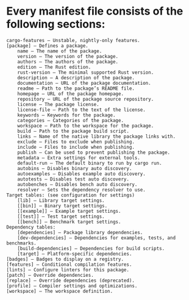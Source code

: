 # Every manifest file consists of the following sections:

    cargo-features — Unstable, nightly-only features.
    [package] — Defines a package.
        name — The name of the package.
        version — The version of the package.
        authors — The authors of the package.
        edition — The Rust edition.
        rust-version — The minimal supported Rust version.
        description — A description of the package.
        documentation — URL of the package documentation.
        readme — Path to the package’s README file.
        homepage — URL of the package homepage.
        repository — URL of the package source repository.
        license — The package license.
        license-file — Path to the text of the license.
        keywords — Keywords for the package.
        categories — Categories of the package.
        workspace — Path to the workspace for the package.
        build — Path to the package build script.
        links — Name of the native library the package links with.
        exclude — Files to exclude when publishing.
        include — Files to include when publishing.
        publish — Can be used to prevent publishing the package.
        metadata — Extra settings for external tools.
        default-run — The default binary to run by cargo run.
        autobins — Disables binary auto discovery.
        autoexamples — Disables example auto discovery.
        autotests — Disables test auto discovery.
        autobenches — Disables bench auto discovery.
        resolver — Sets the dependency resolver to use.
    Target tables: (see configuration for settings)
        [lib] — Library target settings.
        [[bin]] — Binary target settings.
        [[example]] — Example target settings.
        [[test]] — Test target settings.
        [[bench]] — Benchmark target settings.
    Dependency tables:
        [dependencies] — Package library dependencies.
        [dev-dependencies] — Dependencies for examples, tests, and benchmarks.
        [build-dependencies] — Dependencies for build scripts.
        [target] — Platform-specific dependencies.
    [badges] — Badges to display on a registry.
    [features] — Conditional compilation features.
    [lints] — Configure linters for this package.
    [patch] — Override dependencies.
    [replace] — Override dependencies (deprecated).
    [profile] — Compiler settings and optimizations.
    [workspace] — The workspace definition.
